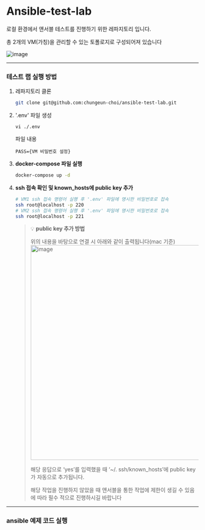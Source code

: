 # Ansible-test-lab

로컬 환경에서 앤서블 테스트를 진행하기 위한 레파지토리 입니다.

총 2개의 VM(가칭)을 관리할 수 있는 토폴로지로 구성되어져 있습니다

![image](https://github.com/chungeun-choi/ansible-test-lab/assets/65060314/a2e7a567-fd4f-44f4-bab4-1db935c18231)


----

### 테스트 랩 실행 방법

1.  레파지토리 클론
    
    ```bash
    git clone git@github.com:chungeun-choi/ansible-test-lab.git
    ```
    
2. '.env' 파일 생성
    ```
    vi ./.env
   ```
   파일 내용
   ```
   PASS={VM 비밀번호 설정}
   ```
3. **docker-compose 파일 실행**
    
    ```bash
    docker-compose up -d
    ```
    
4. **ssh 접속 확인 및 known_hosts에 public key 추가**
   
    ```bash
    # VM1 ssh 접속 명령어 실행 후 '.env' 파일에 명시한 비밀번호로 접속
    ssh root@localhost -p 220
    # VM2 ssh 접속 명령어 실행 후 '.env' 파일에 명시한 비밀번호로 접속
    ssh root@localhost -p 221
    ```
    >💡 **public key 추가 방법**
   > 
   > 위의 내용을 바탕으로 연결 시 아래와 같이 출력됩니다(mac 기준) 
   > <img width="563" alt="image" src="https://github.com/chungeun-choi/ansible-test-lab/assets/65060314/669375db-a528-430b-bf13-5c4d2e8ec68c">
   > 
   > 해당 응답으로 ‘yes’를 입력했을 때 ‘~/. ssh/known_hosts’에 public key가 자동으로 추가됩니다.
   > 
   > 해당 작업을 진행하지 않았을 때 앤서블을 통한 작업에 제한이 생길 수 있음에 따라 필수 적으로 진행하시길 바랍니다

---
### ansible 예제 코드 실행
